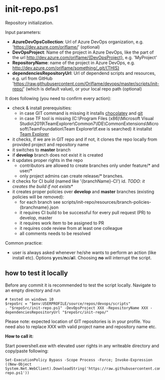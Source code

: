 # init-repo.ps1
Repository initialization.

Input parameters:
* **AzureDevOpsCollection**: Url of Azure DevOps organization, e.g. 'https://dev.azure.com/oriflame/' (optional)
* **DevOpsProject**: Name of the project in Azure DevOps, like the part of the url http://dev.azure.com/oriflame/{DevOpsProject}, e.g. 'MyProject'
* **RepositoryName**: name of the project in Azure DevOps, e.g. http://dev.azure.com/oriflame/something/_git/{THIS}
* **dependenciesRepositoryUrl**: Url of dependend scripts and resources, e.g. url from GitHub 'https://raw.githubusercontent.com/Oriflame/devops/master/scripts/init-repo/' (which is default value), or your local repo path (optional)

It does following (you need to confirm every action):

* check & install prerequisities: 
  * in case GIT command is missing it installs [chocolatey](https://chocolatey.org/) and [git](https://chocolatey.org/packages/git.install)
  * in case TF tool is missing (C:\Program Files (x86)\Microsoft Visual Studio\2019\TeamExplorer\Common7\IDE\CommonExtensions\Microsoft\TeamFoundation\Team Explorer\tf.exe is searched) it installst [Team Explorer](https://chocolatey.org/packages/visualstudio2017teamexplorer)
* it checks, if we are in GIT repo and if not, it clones the repo locally from provided project and repository name
* it switches to **master** branch
* if **develop** branch does not exist it is created
* it updates proper rights in the repo
  * contributors are allowed to create branches only under feature/* and user/*
  * only project admins can create release/* branches.
* it checks for CI build (named like '{branchName}-CI') id. *TODO: it creates the build if not exists**
* it creates proper policies over **develop** and **master** branches (existing policies will be removed):
  * for each branch see scripts/init-repo/resources/branch-policies-{branchname}.json
  * it requires CI build to be successful for every pull request (PR) to develop, master
  * it requires work item to be assigned to PR
  * it requires code review from at least one colleague
  * all comments needs to be resolved

Common practice:
* user is always asked whenever he/she wants to perform an action (like install etc). Options **y**yes/**n**o/**a**ll. Choosing **no** will interrupt the script.


## how to test it locally

Before any commit it is recommended to test the script locally. Navigate to an empty directory and run

 ```
 # tested on windows 10
 $repoSrc = "$env:USERPROFILE/source/repos/devops/scripts"
 . "$repoSrc/init-repo.ps1" -DevOpsProject XXX -RepositoryName XXX -dependenciesRepositoryUrl "$repoSrc/init-repo/"
 ```

 Please note: expected location of GIT repositories is in your profile. You need also to replace XXX with valid project name and repository name etc.

**How to call it:**

Start powershell.exe with elevated user rights in any writeable directory and copy/paste following:

```
Set-ExecutionPolicy Bypass -Scope Process -Force; Invoke-Expression ((New-Object System.Net.WebClient).DownloadString('https://raw.githubusercontent.com/Oriflame/devops/master/scripts/init-repo.ps1'))
```

